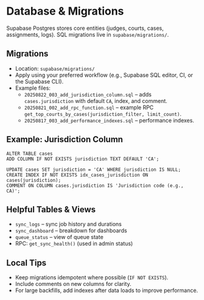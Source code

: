 # Database & Migrations

Supabase Postgres stores core entities (judges, courts, cases, assignments, logs). SQL migrations live in `supabase/migrations/`.

## Migrations
- Location: `supabase/migrations/`
- Apply using your preferred workflow (e.g., Supabase SQL editor, CI, or the Supabase CLI).
- Example files:
  - `20250822_003_add_jurisdiction_column.sql` – adds `cases.jurisdiction` with default `CA`, index, and comment.
  - `20250821_002_add_rpc_function.sql` – example RPC `get_top_courts_by_cases(jurisdiction_filter, limit_count)`.
  - `20250817_003_add_performance_indexes.sql` – performance indexes.

## Example: Jurisdiction Column
```
ALTER TABLE cases 
ADD COLUMN IF NOT EXISTS jurisdiction TEXT DEFAULT 'CA';

UPDATE cases SET jurisdiction = 'CA' WHERE jurisdiction IS NULL;
CREATE INDEX IF NOT EXISTS idx_cases_jurisdiction ON cases(jurisdiction);
COMMENT ON COLUMN cases.jurisdiction IS 'Jurisdiction code (e.g., CA)';
```

## Helpful Tables & Views
- `sync_logs` – sync job history and durations
- `sync_dashboard` – breakdown for dashboards
- `queue_status` – view of queue state
- RPC: `get_sync_health()` (used in admin status)

## Local Tips
- Keep migrations idempotent where possible (`IF NOT EXISTS`).
- Include comments on new columns for clarity.
- For large backfills, add indexes after data loads to improve performance.

